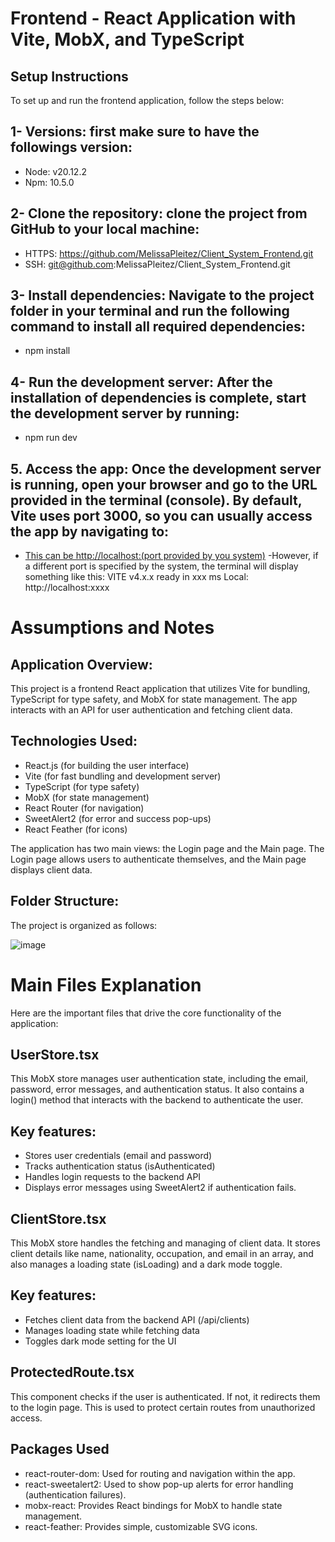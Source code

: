 # Frontend - React Application with Vite, MobX, and TypeScript
## Setup Instructions

To set up and run the frontend application, follow the steps below:

## 1- Versions: first make sure to have the followings version:
- Node: v20.12.2
- Npm: 10.5.0

## 2- Clone the repository: clone the project from GitHub to your local machine:
- HTTPS: https://github.com/MelissaPleitez/Client_System_Frontend.git
- SSH: git@github.com:MelissaPleitez/Client_System_Frontend.git

## 3- Install dependencies: Navigate to the project folder in your terminal and run the following command to install all required dependencies:
- npm install

## 4- Run the development server: After the installation of dependencies is complete, start the development server by running:
- npm run dev

## 5. Access the app: Once the development server is running, open your browser and go to the URL provided in the terminal (console). By default, Vite uses port 3000, so you can usually access the app by navigating to:
- [This can be http://localhost:(port provided by you system)](http://localhost:3000
)
-However, if a different port is specified by the system, the terminal will display something like this:
  VITE v4.x.x  ready in xxx ms
  Local: http://localhost:xxxx

# Assumptions and Notes

## Application Overview:

This project is a frontend React application that utilizes Vite for bundling, TypeScript for type safety, and MobX for state management. The app interacts with an API for user authentication and fetching client data.

## Technologies Used:
- React.js (for building the user interface)
- Vite (for fast bundling and development server)
- TypeScript (for type safety)
- MobX (for state management)
- React Router (for navigation)
- SweetAlert2 (for error and success pop-ups)
- React Feather (for icons)
  
The application has two main views: the Login page and the Main page. The Login page allows users to authenticate themselves, and the Main page displays client data.

## Folder Structure:
The project is organized as follows:

![image](https://github.com/user-attachments/assets/a0cefe77-8609-4a95-b2d4-6f8b3c8186cd)


# Main Files Explanation
Here are the important files that drive the core functionality of the application:

## UserStore.tsx
This MobX store manages user authentication state, including the email, password, error messages, and authentication status. It also contains a login() method that interacts with the backend to authenticate the user.

## Key features:

- Stores user credentials (email and password)
- Tracks authentication status (isAuthenticated)
- Handles login requests to the backend API
- Displays error messages using SweetAlert2 if authentication fails.

## ClientStore.tsx
This MobX store handles the fetching and managing of client data. It stores client details like name, nationality, occupation, and email in an array, and also manages a loading state (isLoading) and a dark mode toggle.

## Key features:

- Fetches client data from the backend API (/api/clients)
- Manages loading state while fetching data
- Toggles dark mode setting for the UI
  
## ProtectedRoute.tsx
This component checks if the user is authenticated. If not, it redirects them to the login page. This is used to protect certain routes from unauthorized access.

## Packages Used
- react-router-dom: Used for routing and navigation within the app.
- react-sweetalert2: Used to show pop-up alerts for error handling (authentication failures).
- mobx-react: Provides React bindings for MobX to handle state management.
- react-feather: Provides simple, customizable SVG icons.
